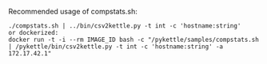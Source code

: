 Recommended usage of compstats.sh:
```
./compstats.sh | ../bin/csv2kettle.py -t int -c 'hostname:string'
or dockerized:
docker run -t -i --rm IMAGE_ID bash -c "/pykettle/samples/compstats.sh | /pykettle/bin/csv2kettle.py -t int -c 'hostname:string' -a 172.17.42.1"
```

